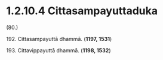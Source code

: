 # 1.2.10.4 Cittasampayuttaduka

(80.)

192\. Cittasampayuttā dhammā. (**1197, 1531**)

193\. Cittavippayuttā dhammā. (**1198, 1532**)
